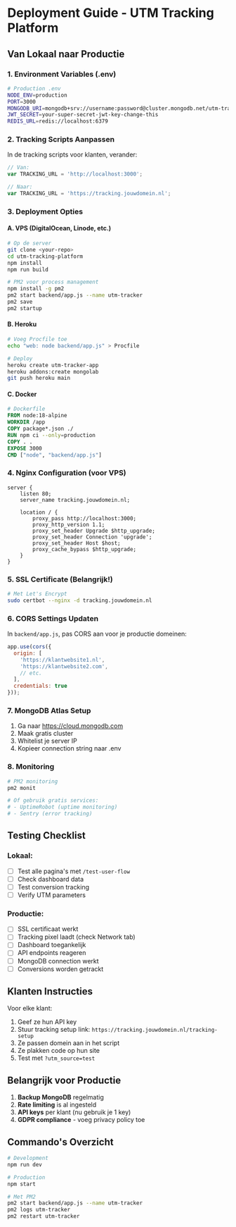 # Deployment Guide - UTM Tracking Platform

## Van Lokaal naar Productie

### 1. **Environment Variables** (.env)
```bash
# Production .env
NODE_ENV=production
PORT=3000
MONGODB_URI=mongodb+srv://username:password@cluster.mongodb.net/utm-tracker
JWT_SECRET=your-super-secret-jwt-key-change-this
REDIS_URL=redis://localhost:6379
```

### 2. **Tracking Scripts Aanpassen**

In de tracking scripts voor klanten, verander:
```javascript
// Van:
var TRACKING_URL = 'http://localhost:3000';

// Naar:
var TRACKING_URL = 'https://tracking.jouwdomein.nl';
```

### 3. **Deployment Opties**

#### A. **VPS (DigitalOcean, Linode, etc.)**
```bash
# Op de server
git clone <your-repo>
cd utm-tracking-platform
npm install
npm run build

# PM2 voor process management
npm install -g pm2
pm2 start backend/app.js --name utm-tracker
pm2 save
pm2 startup
```

#### B. **Heroku**
```bash
# Voeg Procfile toe
echo "web: node backend/app.js" > Procfile

# Deploy
heroku create utm-tracker-app
heroku addons:create mongolab
git push heroku main
```

#### C. **Docker**
```dockerfile
# Dockerfile
FROM node:18-alpine
WORKDIR /app
COPY package*.json ./
RUN npm ci --only=production
COPY . .
EXPOSE 3000
CMD ["node", "backend/app.js"]
```

### 4. **Nginx Configuration** (voor VPS)
```nginx
server {
    listen 80;
    server_name tracking.jouwdomein.nl;

    location / {
        proxy_pass http://localhost:3000;
        proxy_http_version 1.1;
        proxy_set_header Upgrade $http_upgrade;
        proxy_set_header Connection 'upgrade';
        proxy_set_header Host $host;
        proxy_cache_bypass $http_upgrade;
    }
}
```

### 5. **SSL Certificate** (Belangrijk!)
```bash
# Met Let's Encrypt
sudo certbot --nginx -d tracking.jouwdomein.nl
```

### 6. **CORS Settings Updaten**

In `backend/app.js`, pas CORS aan voor je productie domeinen:
```javascript
app.use(cors({
  origin: [
    'https://klantwebsite1.nl',
    'https://klantwebsite2.com',
    // etc.
  ],
  credentials: true
}));
```

### 7. **MongoDB Atlas Setup**
1. Ga naar https://cloud.mongodb.com
2. Maak gratis cluster
3. Whitelist je server IP
4. Kopieer connection string naar .env

### 8. **Monitoring**
```bash
# PM2 monitoring
pm2 monit

# Of gebruik gratis services:
# - UptimeRobot (uptime monitoring)
# - Sentry (error tracking)
```

## Testing Checklist

### Lokaal:
- [ ] Test alle pagina's met `/test-user-flow`
- [ ] Check dashboard data
- [ ] Test conversion tracking
- [ ] Verify UTM parameters

### Productie:
- [ ] SSL certificaat werkt
- [ ] Tracking pixel laadt (check Network tab)
- [ ] Dashboard toegankelijk
- [ ] API endpoints reageren
- [ ] MongoDB connection werkt
- [ ] Conversions worden getrackt

## Klanten Instructies

Voor elke klant:
1. Geef ze hun API key
2. Stuur tracking setup link: `https://tracking.jouwdomein.nl/tracking-setup`
3. Ze passen domein aan in het script
4. Ze plakken code op hun site
5. Test met `?utm_source=test`

## Belangrijk voor Productie

1. **Backup MongoDB** regelmatig
2. **Rate limiting** is al ingesteld
3. **API keys** per klant (nu gebruik je 1 key)
4. **GDPR compliance** - voeg privacy policy toe

## Commando's Overzicht

```bash
# Development
npm run dev

# Production
npm start

# Met PM2
pm2 start backend/app.js --name utm-tracker
pm2 logs utm-tracker
pm2 restart utm-tracker
```